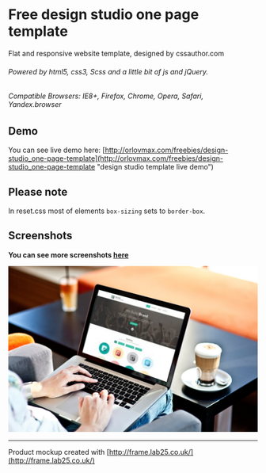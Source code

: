 Free design studio one page template
======
Flat and responsive website template, designed by cssauthor.com
###### Powered by html5, css3, Scss and a little bit of js and jQuery.
###### Compatible Browsers: IE8+, Firefox, Chrome, Opera, Safari, Yandex.browser
Demo
------
You can see live demo here: [http://orlovmax.com/freebies/design-studio_one-page-template](http://orlovmax.com/freebies/design-studio_one-page-template "design studio  template live demo")

Please note
---
In reset.css most of elements `box-sizing` sets to `border-box`. 

Screenshots
---
**You can see more screenshots [here](screenshots/)**

![Mockup demo](screenshots/pic.jpg)

---

Product mockup created with [http://frame.lab25.co.uk/](http://frame.lab25.co.uk/)